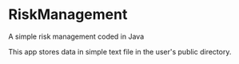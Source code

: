 # RiskManagement
A simple risk management coded in Java

This app stores data in simple text file in the user's public directory.

